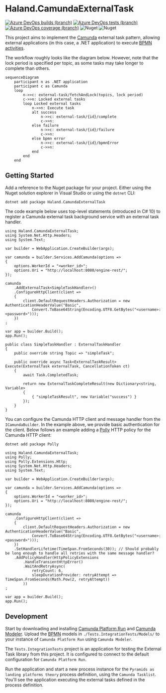 # Haland.CamundaExternalTask

[![Azure DevOps builds (branch)](https://img.shields.io/azure-devops/build/chrishaland/camunda-external-task/8/main)](https://chrishaland.visualstudio.com/camunda-external-task/_build/latest?definitionId=8&branchName=main)
[![Azure DevOps tests (branch)](https://img.shields.io/azure-devops/tests/chrishaland/camunda-external-task/8/main)](https://chrishaland.visualstudio.com/camunda-external-task/_build/latest?definitionId=8&branchName=main)
[![Azure DevOps coverage (branch)](https://img.shields.io/azure-devops/coverage/chrishaland/camunda-external-task/8/main)](https://chrishaland.visualstudio.com/camunda-external-task/_build/latest?definitionId=8&branchName=main)
![Nuget](https://img.shields.io/nuget/v/Haland.CamundaExternalTask)
![Nuget](https://img.shields.io/nuget/dt/Haland.CamundaExternalTask)

This project aims to implement the [Camunda](https://camunda.com/) external task pattern, allowing external applications (in this case, a .NET application) to execute [BPMN activities](https://camunda.com/bpmn/reference/#activities).

The workflow roughly looks like the diagram below. However, note that the lock period is specified per topic, as some tasks may take longer to complete than others.

```mermaid
sequenceDiagram
    participant n as .NET application
    participant c as Camunda
    loop
        n->>c: external-task/fetchAndLock(topics, lock period)
        c->>n: Locked external tasks
        loop Locked external tasks
            n->>n: Execute task
            alt success
                n->>c: external-task/{id}/complete
                c->>n: 
            else failure
                n->>c: external-task/{id}/failure
                c->>n: 
            else bpmn error
                n->>c: external-task/{id}/bpmnError
                c->>n: 
            end
        end
    end
```

## Getting Started

Add a reference to the Nuget package for your project. Either using the Nuget solution explorer in Visual Studio or using the `dotnet` CLI:

```
dotnet add package Haland.CamundaExternalTask
```

The code example below uses top-level statements (introduced in C# 10) to register a Camunda external task background service with an external task handler.

```
using Haland.CamundaExternalTask;
using System.Net.Http.Headers;
using System.Text;

var builder = WebApplication.CreateBuilder(args);

var camunda = builder.Services.AddCamunda(options =>
{
    options.WorkerId = "<worker_id>";
    options.Uri = "http://localhost:8080/engine-rest/";
});

camunda
    .AddExternalTask<SimpleTaskHandler>()
    .ConfigureHttpClient(client =>
    {
        client.DefaultRequestHeaders.Authorization = new AuthenticationHeaderValue("Basic", 
            Convert.ToBase64String(Encoding.UTF8.GetBytes("<username>:<password>")));
    })
;

var app = builder.Build();
app.Run();

public class SimpleTaskHandler : ExternalTaskHandler
{
    public override string Topic => "simpleTask";

    public override async Task<ExternalTaskResult> Execute(ExternalTask externalTask, CancellationToken ct)
    {
        await Task.CompletedTask;

        return new ExternalTaskCompleteResult(new Dictionary<string, Variable>
        {
            { "simpleTaskResult", new Variable("success") }
        });
    }
}
```

You can configure the Camunda HTTP client and message handler from the `ICamundaBuilder`. In the example above, we provide basic authentication for the client. Below follows an example adding a [Polly](https://docs.microsoft.com/en-us/dotnet/architecture/microservices/implement-resilient-applications/implement-http-call-retries-exponential-backoff-polly) HTTP policy for the Camunda HTTP client:

```
dotnet add package Polly
```

```
using Haland.CamundaExternalTask;
using Polly;
using Polly.Extensions.Http;
using System.Net.Http.Headers;
using System.Text;

var builder = WebApplication.CreateBuilder(args);

var camunda = builder.Services.AddCamunda(options =>
{
    options.WorkerId = "<worker_id>";
    options.Uri = "http://localhost:8080/engine-rest/";
});

camunda
    .ConfigureHttpClient(client =>
    {
        client.DefaultRequestHeaders.Authorization = new AuthenticationHeaderValue("Basic", 
            Convert.ToBase64String(Encoding.UTF8.GetBytes("<username>:<password>")));
    })
    .SetHandlerLifetime(TimeSpan.FromSeconds(30)); // Should probably be long enough to handle all retries with the same message handler?
    .AddPolicyHandler(HttpPolicyExtensions
        .HandleTransientHttpError()
        .WaitAndRetryAsync(
            retryCount: 6,
            sleepDurationProvider: retryAttempt => TimeSpan.FromSeconds(Math.Pow(2, retryAttempt))
        ))
;

var app = builder.Build();
app.Run();
```

## Development

Start by downloading and installing [Camunda Platform Run](https://camunda.com/download/) and [Camunda Modeler](https://camunda.com/download/modeler/). Upload the [BPMN](https://www.bpmn.org/) models in `./Tests.IntegrationTests/Models/` to your instance of `Camunda Platform Run` using `Camunda Modeler`.

The `Tests.IntegrationTests` project is an application for testing the External Task library from this project. It is configured to connect to the default configuration for `Camunda Platform Run`.

Run the application and start a new process instance for the `Pyramids as landing platforms theory` process definition, using the `Camunda Tasklist`. You'll see the application executing the external tasks defined in the process definition.